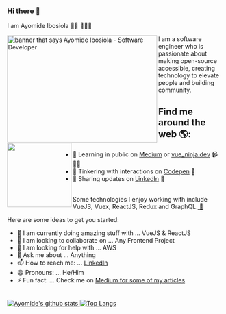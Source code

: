 ### Hi there 👋


I am Ayomide Ibosiola 👋🏾 👩🏾‍💻

<img align="left" width="350" height="250" src="https://user-images.githubusercontent.com/56524093/89119345-b6624b00-d462-11ea-90aa-fc2c33b7881b.jpg" alt="banner that says Ayomide Ibosiola - Software Developer">
I am a software engineer who is passionate about making open-source accessible, creating technology to elevate people and building community. 


## Find me around the web 🌎: <a href="https://https://github.com/ayomideEnoch"><img align="left" width="150" height="150" src="https://github.com/M0nica/M0nica/blob/main/octomonica/m0nica-octocat-rotating.gif?raw=true"></a>

- 💬 Learning in public on <a href="https://ayomideibosiola.medium.com/">Medium</a> or <a href="https://ayomideibosiola.netlify.app/">vue_ninja.dev</a> 📹 ✍🏾
- 💬 Tinkering with interactions on <a href="https://codepen.io/ayomideEnoch"> Codepen</a> 🏓
- 💬 Sharing updates on <a href="https://www.linkedin.com/in/ayomide-ibosiola/">LinkedIn</a> 💼

<br>Some technologies I enjoy working with include VueJS, Vuex, ReactJS, Redux and GraphQL.<a href="https://stars.github.com/"> 🌟</a> 

Here are some ideas to get you started:

- 🔭 I am currently doing amazing stuff with ... VueJS & ReactJS
- 👯 I am looking to collaborate on ... Any Frontend Project
- 🤔 I am looking for help with ... AWS
- 💬 Ask me about ... Anything
- 📫 How to reach me: ... [LinkedIn](https://www.linkedin.com/in/ayomide-ibosiola/)
- 😄 Pronouns: ... He/Him
- ⚡ Fun fact: ... Check me on <a href="https://ayomideibosiola.medium.com/">Medium for some of my articles


 <br> ![Ayomide's github stats](https://github-readme-stats.vercel.app/api?username=ayomideEnoch&show_icons=true&theme=dark) [![Top Langs](https://github-readme-stats.vercel.app/api/top-langs/?username=ayomideEnoch)](https://github.com/anuraghazra/github-readme-stats)
